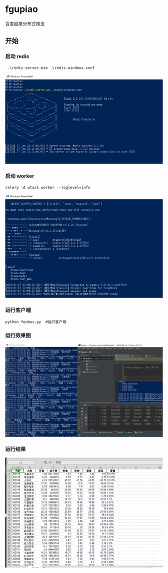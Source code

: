 # fgupiao
百度股票分布式爬虫

## 开始

### 启动 redis

```
 .\redis-server.exe .\redis.windows.conf
```
![image](bmp\redis.png)

### 启动 worker

```
celery -A wtask worker --loglevel=info
```

![image](bmp\worker.jpg)

### 运行客户端
```
python fenbus.py  #运行客户端
```

### 运行效果图
![image](bmp\online.jpg)

### 运行结果
![image](bmp\result.jpg)














